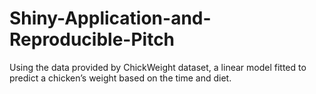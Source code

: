 # Shiny-Application-and-Reproducible-Pitch

Using the data provided by ChickWeight dataset, a linear model fitted to predict a chicken’s weight based on the time and diet.
